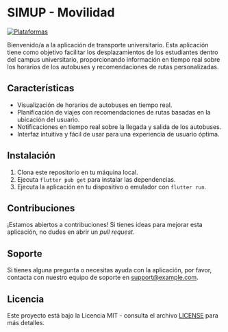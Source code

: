 # SIMUP - Movilidad

[![Plataformas](https://img.shields.io/badge/Plataformas-Android%20%7C%20iOS-green)]()

Bienvenido/a a la aplicación de transporte universitario. Esta aplicación tiene como objetivo facilitar los desplazamientos de los estudiantes dentro del campus universitario, proporcionando información en tiempo real sobre los horarios de los autobuses y recomendaciones de rutas personalizadas.

## Características

- Visualización de horarios de autobuses en tiempo real.
- Planificación de viajes con recomendaciones de rutas basadas en la ubicación del usuario.
- Notificaciones en tiempo real sobre la llegada y salida de los autobuses.
- Interfaz intuitiva y fácil de usar para una experiencia de usuario óptima.

## Instalación

1. Clona este repositorio en tu máquina local.
2. Ejecuta `flutter pub get` para instalar las dependencias.
3. Ejecuta la aplicación en tu dispositivo o emulador con `flutter run`.

## Contribuciones

¡Estamos abiertos a contribuciones! Si tienes ideas para mejorar esta aplicación, no dudes en abrir un *pull request*.

## Soporte

Si tienes alguna pregunta o necesitas ayuda con la aplicación, por favor, contacta con nuestro equipo de soporte en support@example.com.

## Licencia

Este proyecto está bajo la Licencia MIT - consulta el archivo [LICENSE](LICENSE) para más detalles.
